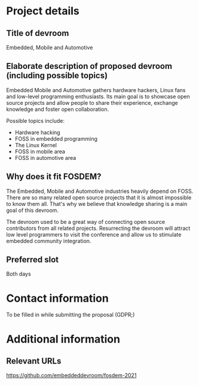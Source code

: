 # Project details
## Title of devroom

Embedded, Mobile and Automotive

## Elaborate description of proposed devroom (including possible topics)

Embedded Mobile and Automotive gathers hardware hackers, Linux fans
and low-level programming enthusiasts. Its main goal is to showcase
open source projects and allow people to share their experience,
exchange knowledge and foster open collaboration.

Possible topics include:
* Hardware hacking
* FOSS in embedded programming
* The Linux Kernel
* FOSS in mobile area
* FOSS in automotive area

## Why does it fit FOSDEM?

The Embedded, Mobile and Automotive industries heavily depend on
FOSS. There are so many related open source projects that it is almost
impossible to know them all. That's why we believe that knowledge
sharing is a main goal of this devroom.

The devroom used to be a great way of connecting open source
contributors from all related projects. Resurrecting the devroom will
attract low level programmers to visit the conference and allow us to
stimulate embedded community integration.

## Preferred slot

Both days

# Contact information

To be filled in while submitting the proposal (GDPR;)

# Additional information
## Relevant URLs
https://github.com/embeddeddevroom/fosdem-2021
